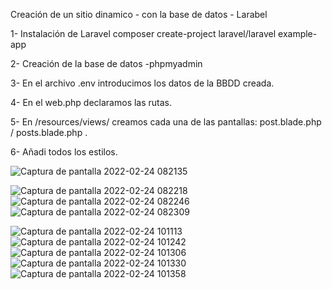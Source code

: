 Creación de un sitio dinamico - con la base de datos - Larabel

1- Instalación de Laravel composer create-project laravel/laravel example-app

2- Creación de la base de datos -phpmyadmin

3- En el archivo .env introducimos los datos de la BBDD creada.

4- En el web.php declaramos las rutas.

5- En /resources/views/ creamos cada una de las pantallas: post.blade.php / posts.blade.php .

6- Añadi todos los estilos.

![Captura de pantalla 2022-02-24 082135](https://user-images.githubusercontent.com/91055703/155477454-68a9e38c-8646-4582-8372-2b7d5063036b.png)

![Captura de pantalla 2022-02-24 082218](https://user-images.githubusercontent.com/91055703/155477539-151c785f-1a49-4b0d-9004-c98b1dba2e6b.png)
![Captura de pantalla 2022-02-24 082246](https://user-images.githubusercontent.com/91055703/155477540-a631ec55-8c36-4e81-9de6-cbfaa89fb46d.png)
![Captura de pantalla 2022-02-24 082309](https://user-images.githubusercontent.com/91055703/155477541-5e26ec88-c334-4e5c-a1f4-1a65b8fb10c7.png)

![Captura de pantalla 2022-02-24 101113](https://user-images.githubusercontent.com/91055703/155494139-8ccd726e-6d88-4794-be33-71748ca0ad74.png)
![Captura de pantalla 2022-02-24 101242](https://user-images.githubusercontent.com/91055703/155494706-a7044d25-b05f-40d9-af13-56fd56318ad2.png)
![Captura de pantalla 2022-02-24 101306](https://user-images.githubusercontent.com/91055703/155494710-1c39d386-d022-4a8d-9e45-062719cca669.png)
![Captura de pantalla 2022-02-24 101330](https://user-images.githubusercontent.com/91055703/155494713-bd69e38f-c9aa-483a-b568-07f1a4e5f1ef.png)
![Captura de pantalla 2022-02-24 101358](https://user-images.githubusercontent.com/91055703/155494714-be754bb5-6ea2-4dc2-a3cf-3771cb296828.png)








